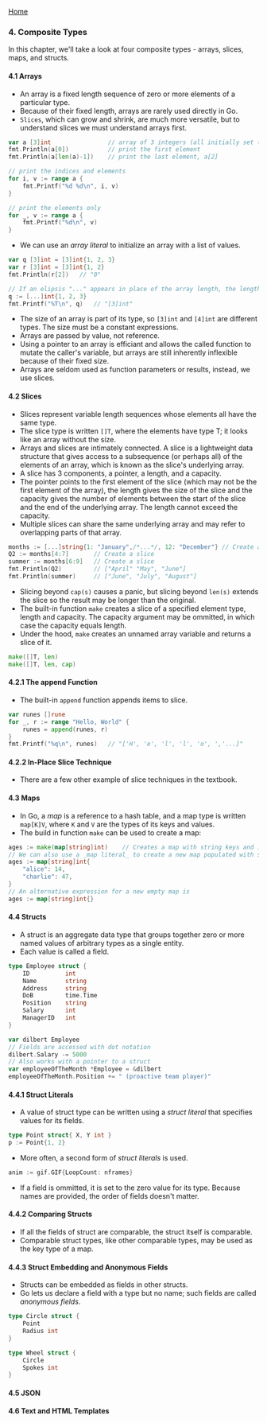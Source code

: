 [Home](https://github.com/bradfield-csi-5/shane325/blob/main/prep-phase/go/notes/the_go_programming_language.md)

### 4. Composite Types
In this chapter, we'll take a look at four composite types - arrays, slices, maps, and structs.

#### 4.1 Arrays
- An array is a fixed length sequence of zero or more elements of a particular type.
- Because of their fixed length, arrays are rarely used directly in Go.
- `Slices`, which can grow and shrink, are much more versatile, but to understand slices we must understand arrays first.

```go
var a [3]int                // array of 3 integers (all initially set to zero)
fmt.Println(a[0])           // print the first element
fmt.Println(a[len(a)-1])    // print the last element, a[2]

// print the indices and elements
for i, v := range a {
    fmt.Printf("%d %d\n", i, v)
}

// print the elements only
for _, v := range a {
    fmt.Printf("%d\n", v)
}
```

- We can use an _array literal_ to initialize an array with a list of values.

```go
var q [3]int = [3]int{1, 2, 3}
var r [3]int = [3]int{1, 2}
fmt.Println(r[2])   // "0"

// If an elipsis "..." appears in place of the array length, the length is determined by the number of initializers
q := [...]int{1, 2, 3}
fmt.Printf("%T\n", q)   // "[3]int"
```

- The size of an array is part of its type, so `[3]int` and `[4]int` are different types. The size must be a constant expressions.
- Arrays are passed by value, not reference.
- Using a pointer to an array is efficiant and allows the called function to mutate the caller's variable, but arrays are still inherently inflexible because of their fixed size.
- Arrays are seldom used as function parameters or results, instead, we use slices.

#### 4.2 Slices
- Slices represent variable length sequences whose elements all have the same type.
- The slice type is written `[]T`, where the elements have type T; it looks like an array without the size.
- Arrays and slices are intimately connected. A slice is a lightweight data structure that gives access to a subsequence (or perhaps all) of the elements of an array, which is known as the slice's underlying array.
- A slice has 3 components, a pointer, a length, and a capacity.
- The pointer points to the first element of the slice (which may not be the first element of the array), the length gives the size of the slice and the capacity gives the number of elements between the start of the slice and the end of the underlying array. The length cannot exceed the capacity.
- Multiple slices can share the same underlying array and may refer to overlapping parts of that array.

```go
months := [...]string{1: "January",/*...*/, 12: "December"} // Create an array for months of the year
Q2 := months[4:7]       // Create a slice
summer := months[6:9]   // Create a slice
fmt.Println(Q2)         // ["April" "May", "June"]
fmt.Println(summer)     // ["June", "July", "August"]
```

- Slicing beyond `cap(s)` causes a panic, but slicing beyond `len(s)` extends the slice so the result may be longer than the original.
- The built-in function `make` creates a slice of a specified element type, length and capacity. The capacity argument may be ommitted, in which case the capacity equals length.
- Under the hood, `make` creates an unnamed array variable and returns a slice of it.

```go
make([]T, len)
make([]T, len, cap)
```

#### 4.2.1 The append Function
- The built-in `append` function appends items to slice.

```go
var runes []rune
for _, r := range "Hello, World" {
    runes = append(runes, r)
}
fmt.Printf("%q\n", runes)   // "['H', 'e', 'l', 'l', 'o', ','...]"
```

#### 4.2.2 In-Place Slice Technique
- There are a few other example of slice techniques in the textbook.

#### 4.3 Maps
- In Go, a _map_ is a reference to a hash table, and a map type is written `map[K]V`, where `K` and `V` are the types of its keys and values.
- The build in function `make` can be used to create a map:

```go
ages := make(map[string]int)    // Creates a map with string keys and int values
// We can also use a _map literal_ to create a new map populated with some initial data
ages := map[string]int{
    "alice": 14,
    "charlie": 47,
}
// An alternative expression for a new empty map is
ages := map[string]int{}
```

#### 4.4 Structs
- A struct is an aggregate data type that groups together zero or more named values of arbitrary types as a single entity.
- Each value is called a field.

```go
type Employee struct {
    ID          int
    Name        string
    Address     string
    DoB         time.Time
    Position    string
    Salary      int
    ManagerID   int
}

var dilbert Employee
// Fields are accessed with dot notation
dilbert.Salary -= 5000
// Also works with a pointer to a struct
var employeeOfTheMonth *Employee = &dilbert
employeeOfTheMonth.Position += " (proactive team player)"
```

#### 4.4.1 Struct Literals
- A value of struct type can be written using a _struct literal_ that specifies values for its fields.

```go
type Point struct{ X, Y int }
p := Point{1, 2}
```

- More often, a second form of _struct literals_ is used.

```go
anim := gif.GIF{LoopCount: nframes}
```

- If a field is ommitted, it is set to the zero value for its type. Because names are provided, the order of fields doesn't matter.

#### 4.4.2 Comparing Structs
- If all the fields of struct are comparable, the struct itself is comparable.
- Comparable struct types, like other comparable types, may be used as the key type of a map.

#### 4.4.3 Struct Embedding and Anonymous Fields
- Structs can be embedded as fields in other structs.
- Go lets us declare a field with a type but no name; such fields are called _anonymous fields_.

```go
type Circle struct {
    Point
    Radius int
}

type Wheel struct {
    Circle
    Spokes int
}
```

#### 4.5 JSON

#### 4.6 Text and HTML Templates
